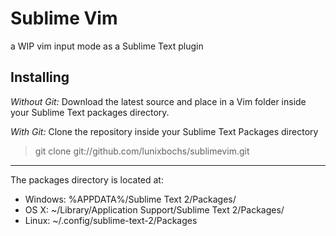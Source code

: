 Sublime Vim
===========

a WIP vim input mode as a Sublime Text plugin

Installing
-----

*Without Git:* Download the latest source and place in a Vim folder inside your Sublime Text packages directory.

*With Git:* Clone the repository inside your Sublime Text Packages directory

> git clone git://github.com/lunixbochs/sublimevim.git

----

The packages directory is located at:

* Windows:
    %APPDATA%/Sublime Text 2/Packages/
* OS X:
    ~/Library/Application Support/Sublime Text 2/Packages/
* Linux:
    ~/.config/sublime-text-2/Packages